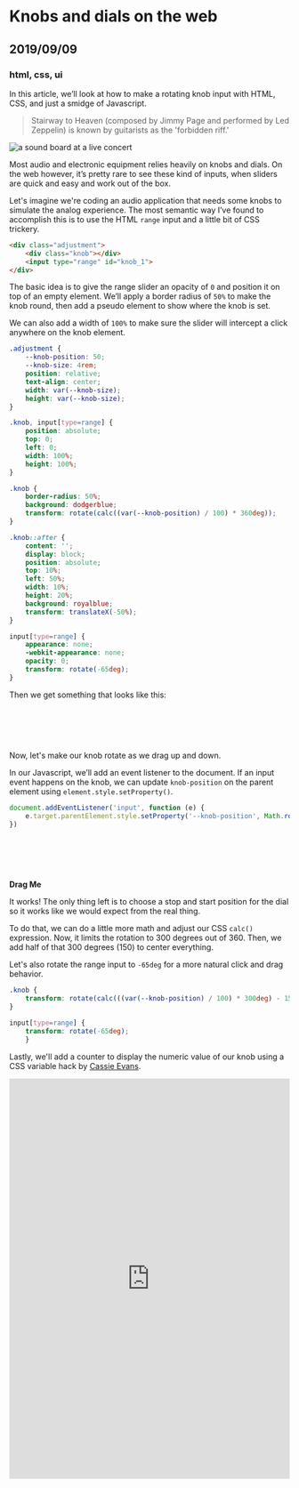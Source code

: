 # Knobs and dials on the web
## 2019/09/09
### html, css, ui

In this article, we’ll look at how to make a rotating knob input with HTML, CSS, and just a smidge of Javascript.

> Stairway to Heaven (composed by Jimmy Page and performed by Led Zeppelin) is known by guitarists as the 'forbidden riff.'

![a sound board at a live concert](/_images/blog/sound-board.jpg)

Most audio and electronic equipment relies heavily on knobs and dials. On the web however, it’s pretty rare to see these kind of inputs, when sliders are quick and easy and work out of the box.

Let's imagine we're coding an audio application that needs some knobs to simulate the analog experience. The most semantic way I’ve found to accomplish this is to use the HTML `range` input and a little bit of CSS trickery.

```html
<div class="adjustment">
    <div class="knob"></div>
    <input type="range" id="knob_1">
</div>
```

The basic idea is to give the range slider an opacity of `0` and position it on top of an empty element. We’ll apply a border radius of `50%` to make the knob round, then add a pseudo element to show where the knob is set.

We can also add a width of `100%` to make sure the slider will intercept a click anywhere on the knob element.

```css
.adjustment {
    --knob-position: 50;
    --knob-size: 4rem;
    position: relative;
    text-align: center;
    width: var(--knob-size);
    height: var(--knob-size);
}

.knob, input[type=range] {
    position: absolute;
    top: 0;
    left: 0;
    width: 100%;
    height: 100%;
}

.knob {
    border-radius: 50%;
    background: dodgerblue;
    transform: rotate(calc((var(--knob-position) / 100) * 360deg));
}

.knob::after {
    content: '';
    display: block;
    position: absolute;
    top: 10%;
    left: 50%;
    width: 10%;
    height: 20%;
    background: royalblue;
    transform: translateX(-50%);
}

input[type=range] {
    appearance: none;
    -webkit-appearance: none;
    opacity: 0;
    transform: rotate(-65deg);
}
```

Then we get something that looks like this:

<style>

.adjustment {
    --knob-position: 50;
    --knob-size: 4rem;
    position: relative;
    text-align: center;
    width: var(--knob-size);
    height: var(--knob-size);
}

.adjustment#example3::after {
    counter-reset: knobPosition var(--knob-position);
    content: counter(knobPosition);
    position: absolute;
    pointer-events: none;
    top: 0;
    left: 0;
    height: 100%;
    width: 100%;
    display: flex;
    align-items: center;
    justify-content: center;
    font-family: monospace;
    font-size: 1em;
    color: white;
}

.adjustment#example3 .knob {
    transform: rotate(calc(((var(--knob-position) / 100) * 300deg) - 150deg));
}

.adjustment .knob,
.adjustment input[type=range] {
    position: absolute;
    top: 0;
    left: 0;
    width: 100%;
    height: 100%;
}

.knob {
    border-radius: 50%;
    background: var(--CL-1);
    transform: rotate(calc((var(--knob-position) / 100) * 360deg));
}

.knob::after {
    content: '';
    display: block;
    position: absolute;
    top: 10%;
    left: 50%;
    width: 10%;
    height: 20%;
    background: var(--CL-2);
    transform: translateX(-50%);
}

input[type=range] {
    appearance: none;
    -webkit-appearance: none;
    opacity: 0;
    transform: rotate(-65deg);
}
</style>

<div class="adjustment" id="example1">
    <div class="knob"></div>
    <input type="range" class="dormant">
</div>

Now, let's make our knob rotate as we drag up and down.

In our Javascript, we’ll add an event listener to the document. If an input event happens on the knob, we can update `knob-position` on the parent element using `element.style.setProperty()`. 

```javascript
document.addEventListener('input', function (e) {
    e.target.parentElement.style.setProperty('--knob-position', Math.round(e.target.value));
})
```

<script>
document.addEventListener('input', function (e) {
    if (e.target.getAttribute('class').includes('active')) {
        e.target.parentElement.style.setProperty('--knob-position', Math.round(e.target.value));
    }
})
</script>

<div class="adjustment" id="example2">
    <div class="knob"></div>
    <input type="range" class="active">
</div>

**Drag Me**

It works! The only thing left is to choose a stop and start position for the dial so it works like we would expect from the real thing.

To do that, we can do a little more math and adjust our CSS `calc()` expression. Now, it limits the rotation to 300 degrees out of 360. Then, we add half of that 300 degrees (150) to center everything.

Let's also rotate the range input to `-65deg` for a more natural click and drag behavior.

```css
.knob {
    transform: rotate(calc(((var(--knob-position) / 100) * 300deg) - 150deg));
}

input[type=range] {
    transform: rotate(-65deg);
    }
```

Lastly, we'll add a counter to display the numeric value of our knob using a CSS variable hack by [Cassie Evans](https://twitter.com/cassiecodes).

<iframe loading="lazy" height="720" style="width: 100%;" scrolling="no" title="Pure CSS Knob/Dial" src="https://codepen.io/bradeneast/embed/qBWxKro?height=265&theme-id=dark&default-tab=css,result" frameborder="no" allowtransparency="true" allowfullscreen="true">
  See the Pen <a href='https://codepen.io/bradeneast/pen/qBWxKro'>Pure CSS Knob/Dial</a> by Braden
  (<a href='https://codepen.io/bradeneast'>@bradeneast</a>) on <a href='https://codepen.io'>CodePen</a>.
</iframe>